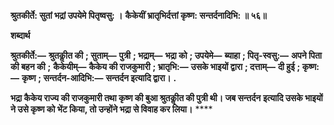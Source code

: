 **श्रुतकीर्ते: सुतां भद्रां उपयेमे पितृष्वसु: ।** **कैकेयीं भ्रातृभिर्दत्तां कृष्ण: सन्तर्दनादिभि: ॥ ५६॥** 

**शब्दार्थ** 

**श्रुतकीर्ते:—** **श्रुतकीॢत की** **; सुताम्—** **पुत्री** **; भद्राम्—** **भद्रा को** **; उपयेमे—** **ब्याहा** **; पितृ-स्वसु:—** **अपने पिता की बहन की** **;** **कैकेयीम्—** **कैकेय की राजकुमारी** **; भ्रातृभि:—** **उसके भाइयों द्वारा** **; दत्ताम्—** **दी हुई** **; कृष्ण:—** **कृष्ण** **; सन्तर्दन-आदिभि:—** **सन्तर्दन इत्यादि द्वारा।** **.** 

**भद्रा कैकेय राज्य की राजकुमारी तथा कृष्ण की बुआ श्रुतकीॢत की पुत्री थी। जब सन्तर्दन** **इत्यादि उसके भाइयों ने उसे कृष्ण को भेंट किया, तो उन्होंने भद्रा से विवाह कर लिया।** **** 